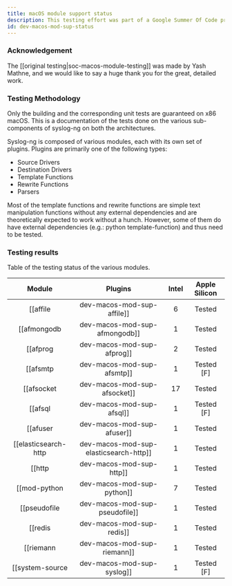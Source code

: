 ```yaml
---
title: macOS module support status
description: This testing effort was part of a Google Summer Of Code project, the details of which will be outlined here.
id: dev-macos-mod-sup-status
---
```


### Acknowledgement

The [[original testing|soc-macos-module-testing]] was made by Yash Mathne, and we would like to say a huge thank you for the great, detailed work.

### Testing Methodology

Only the building and the corresponding unit tests are guaranteed on x86 macOS. This is a documentation of the tests done on the various sub-components of syslog-ng on both the architectures.

Syslog-ng is composed of various modules, each with its own set of plugins. Plugins are primarily one of the following types:

* Source Drivers
* Destination Drivers
* Template Functions
* Rewrite Functions
* Parsers

Most of the template functions and rewrite functions are simple text manipulation functions without any external dependencies and are theoretically expected to work without a hunch. However, some of them do have external dependencies (e.g.: python template-function) and thus need to be tested.

### Testing results

Table of the testing status of the various modules.

 |                         Module                              | Plugins |    Intel    | Apple Silicon |
 | :---------------------------------------------------------: | :-----: | :---------: | :-----------: |
 |             [[affile|dev-macos-mod-sup-affile]]             |    6    |    Tested   |     Tested    |
 |          [[afmongodb|dev-macos-mod-sup-afmongodb]]          |    1    |    Tested   |     Tested    |
 |             [[afprog|dev-macos-mod-sup-afprog]]             |    2    |    Tested   |     Tested    |
 |             [[afsmtp|dev-macos-mod-sup-afsmtp]]             |    1    | Tested \[F] |  Tested \[F]  |
 |           [[afsocket|dev-macos-mod-sup-afsocket]]           |    17   |    Tested   |     Tested    |
 |              [[afsql|dev-macos-mod-sup-afsql]]              |    1    | Tested \[F] |  Tested \[F]  |
 |             [[afuser|dev-macos-mod-sup-afuser]]             |    1    |    Tested   |     Tested    |
 | [[elasticsearch-http|dev-macos-mod-sup-elasticsearch-http]] |    1    |    Tested   |     Tested    |
 |               [[http|dev-macos-mod-sup-http]]               |    1    |    Tested   |     Tested    |
 |         [[mod-python|dev-macos-mod-sup-python]]             |    7    |    Tested   |     Tested    |
 |         [[pseudofile|dev-macos-mod-sup-pseudofile]]         |    1    |    Tested   |     Tested    |
 |              [[redis|dev-macos-mod-sup-redis]]              |    1    |    Tested   |     Tested    |
 |            [[riemann|dev-macos-mod-sup-riemann]]            |    1    |    Tested   |     Tested    |
 |      [[system-source|dev-macos-mod-sup-syslog]]             |    1    | Tested \[F] |  Tested \[F]  |
